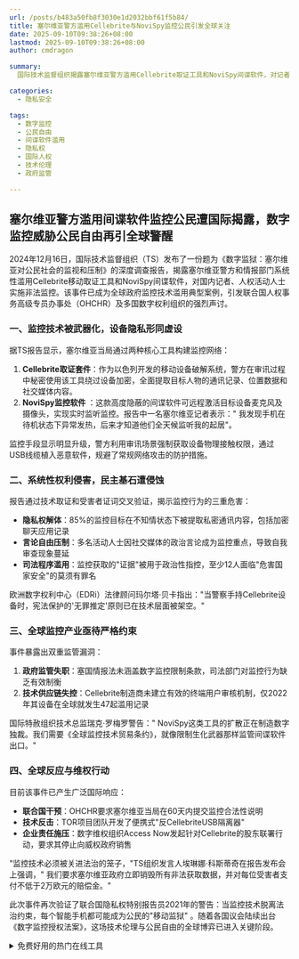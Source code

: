 ```yaml
---
url: /posts/b483a50fb8f3030e1d2032bbf61f5b84/
title: 塞尔维亚警方滥用Cellebrite与NoviSpy监控公民引发全球关注
date: 2025-09-10T09:38:26+08:00
lastmod: 2025-09-10T09:38:26+08:00
author: cmdragon

summary:
  国际技术监督组织揭露塞尔维亚警方滥用Cellebrite取证工具和NoviSpy间谍软件，对记者和人权活动人士进行非法监控。Cellebrite绕过设备加密提取通讯记录，NoviSpy实现实时监听。监控行为侵犯隐私权、压制言论自由，并滥用司法程序。事件暴露政府监管失职和技术供应链失控，引发联合国和国际组织强烈声讨。全球呼吁制定《全球监控技术贸易条约》，严格监管间谍软件出口，保护公民自由。

categories:
  - 隐私安全

tags:
  - 数字监控
  - 公民自由
  - 间谍软件滥用
  - 隐私权
  - 国际人权
  - 技术伦理
  - 政府监管

---
```


## 塞尔维亚警方滥用间谍软件监控公民遭国际揭露，数字监控威胁公民自由再引全球警醒

2024年12月16日，国际技术监督组织（TS）发布了一份题为《数字监狱：塞尔维亚对公民社会的监视和压制》的深度调查报告，揭露塞尔维亚警方和情报部门系统性滥用Cellebrite移动取证工具和NoviSpy间谍软件，对国内记者、人权活动人士实施非法监控。该事件已成为全球政府监控技术滥用典型案例，引发联合国人权事务高级专员办事处（OHCHR）及多国数字权利组织的强烈声讨。

### 一、监控技术被武器化，设备隐私形同虚设

据TS报告显示，塞尔维亚当局通过两种核心工具构建监控网络：

1. **Cellebrite取证套件**：作为以色列开发的移动设备破解系统，警方在审讯过程中秘密使用该工具绕过设备加密，全面提取目标人物的通讯记录、位置数据和社交媒体内容。
2. **NoviSpy监控软件**
   ：这款高度隐蔽的间谍软件可远程激活目标设备麦克风及摄像头，实现实时监听监控。报告中一名塞尔维亚记者表示："
   我发现手机在待机状态下异常发热，后来才知道他们全天候监听我的起居"。

监控手段显示明显升级，警方利用审讯场景强制获取设备物理接触权限，通过USB线缆植入恶意软件，规避了常规网络攻击的防护措施。

### 二、系统性权利侵害，民主基石遭侵蚀

报告通过技术取证和受害者证词交叉验证，揭示监控行为的三重危害：

- **隐私权解体**：85%的监控目标在不知情状态下被提取私密通讯内容，包括加密聊天应用记录
- **言论自由压制**：多名活动人士因社交媒体的政治言论成为监控重点，导致自我审查现象蔓延
- **司法程序滥用**：监控获取的"证据"被用于政治性指控，至少12人面临"危害国家安全"的莫须有罪名

欧洲数字权利中心（EDRi）法律顾问玛尔塔·贝卡指出："当警察手持Cellebrite设备时，宪法保护的'无罪推定'原则已在技术层面被架空。"

### 三、全球监控产业亟待严格约束

事件暴露出双重监管漏洞：

1. **政府监管失职**：塞国情报法未涵盖数字监控限制条款，司法部门对监控行为缺乏有效制衡
2. **技术供应链失控**：Cellebrite制造商未建立有效的终端用户审核机制，仅2022年其设备在全球就发生47起滥用记录

国际特赦组织技术总监瑞克·罗梅罗警告："
NoviSpy这类工具的扩散正在制造数字独裁。我们需要《全球监控技术贸易条约》，就像限制生化武器那样监管间谍软件出口。"

### 四、全球反应与维权行动

目前该事件已产生广泛国际响应：

- **联合国干预**：OHCHR要求塞尔维亚当局在60天内提交监控合法性说明
- **技术反击**：TOR项目团队开发了便携式"反CellebriteUSB隔离器"
- **企业责任施压**：数字维权组织Access Now发起针对Cellebrite的股东联署行动，要求其停止向威权政府销售

"监控技术必须被关进法治的笼子，"TS组织发言人埃琳娜·科斯蒂奇在报告发布会上强调，"
我们要求塞尔维亚政府立即销毁所有非法获取数据，并对每位受害者支付不低于2万欧元的赔偿金。"

此次事件再次验证了联合国隐私权特别报告员2021年的警告：当监控技术脱离法治约束，每个智能手机都可能成为公民的"移动监狱"
。随着各国议会陆续出台《数字监控授权法案》，这场技术伦理与公民自由的全球博弈已进入关键阶段。

<details>
<summary>免费好用的热门在线工具</summary>

- [歌词生成工具 - 应用商店 | By cmdragon](https://tools.cmdragon.cn/zh/apps/lyrics-generator)
- [网盘资源聚合搜索 - 应用商店 | By cmdragon](https://tools.cmdragon.cn/zh/apps/cloud-drive-search)
- [ASCII字符画生成器 - 应用商店 | By cmdragon](https://tools.cmdragon.cn/zh/apps/ascii-art-generator)
- [JSON Web Tokens 工具 - 应用商店 | By cmdragon](https://tools.cmdragon.cn/zh/apps/jwt-tool)
- [Bcrypt 密码工具 - 应用商店 | By cmdragon](https://tools.cmdragon.cn/zh/apps/bcrypt-tool)
- [GIF 合成器 - 应用商店 | By cmdragon](https://tools.cmdragon.cn/zh/apps/gif-composer)
- [GIF 分解器 - 应用商店 | By cmdragon](https://tools.cmdragon.cn/zh/apps/gif-decomposer)
- [文本隐写术 - 应用商店 | By cmdragon](https://tools.cmdragon.cn/zh/apps/text-steganography)
- [CMDragon 在线工具 - 高级AI工具箱与开发者套件 | 免费好用的在线工具](https://tools.cmdragon.cn/zh)
- [应用商店 - 发现1000+提升效率与开发的AI工具和实用程序 | 免费好用的在线工具](https://tools.cmdragon.cn/zh/apps?category=trending)
- [CMDragon 更新日志 - 最新更新、功能与改进 | 免费好用的在线工具](https://tools.cmdragon.cn/zh/changelog)
- [支持我们 - 成为赞助者 | 免费好用的在线工具](https://tools.cmdragon.cn/zh/sponsor)
- [AI文本生成图像 - 应用商店 | 免费好用的在线工具](https://tools.cmdragon.cn/zh/apps/text-to-image-ai)
- [临时邮箱 - 应用商店 | 免费好用的在线工具](https://tools.cmdragon.cn/zh/apps/temp-email)
- [二维码解析器 - 应用商店 | 免费好用的在线工具](https://tools.cmdragon.cn/zh/apps/qrcode-parser)
- [文本转思维导图 - 应用商店 | 免费好用的在线工具](https://tools.cmdragon.cn/zh/apps/text-to-mindmap)
- [正则表达式可视化工具 - 应用商店 | 免费好用的在线工具](https://tools.cmdragon.cn/zh/apps/regex-visualizer)
- [文件隐写工具 - 应用商店 | 免费好用的在线工具](https://tools.cmdragon.cn/zh/apps/steganography-tool)
- [IPTV 频道探索器 - 应用商店 | 免费好用的在线工具](https://tools.cmdragon.cn/zh/apps/iptv-explorer)
- [快传 - 应用商店 | 免费好用的在线工具](https://tools.cmdragon.cn/zh/apps/snapdrop)
- [随机抽奖工具 - 应用商店 | 免费好用的在线工具](https://tools.cmdragon.cn/zh/apps/lucky-draw)
- [动漫场景查找器 - 应用商店 | 免费好用的在线工具](https://tools.cmdragon.cn/zh/apps/anime-scene-finder)
- [时间工具箱 - 应用商店 | 免费好用的在线工具](https://tools.cmdragon.cn/zh/apps/time-toolkit)
- [网速测试 - 应用商店 | 免费好用的在线工具](https://tools.cmdragon.cn/zh/apps/speed-test)
- [AI 智能抠图工具 - 应用商店 | 免费好用的在线工具](https://tools.cmdragon.cn/zh/apps/background-remover)
- [背景替换工具 - 应用商店 | 免费好用的在线工具](https://tools.cmdragon.cn/zh/apps/background-replacer)
- [艺术二维码生成器 - 应用商店 | 免费好用的在线工具](https://tools.cmdragon.cn/zh/apps/artistic-qrcode)
- [Open Graph 元标签生成器 - 应用商店 | 免费好用的在线工具](https://tools.cmdragon.cn/zh/apps/open-graph-generator)
- [图像对比工具 - 应用商店 | 免费好用的在线工具](https://tools.cmdragon.cn/zh/apps/image-comparison)
- [图片压缩专业版 - 应用商店 | 免费好用的在线工具](https://tools.cmdragon.cn/zh/apps/image-compressor)
- [密码生成器 - 应用商店 | 免费好用的在线工具](https://tools.cmdragon.cn/zh/apps/password-generator)
- [SVG优化器 - 应用商店 | 免费好用的在线工具](https://tools.cmdragon.cn/zh/apps/svg-optimizer)
- [调色板生成器 - 应用商店 | 免费好用的在线工具](https://tools.cmdragon.cn/zh/apps/color-palette)
- [在线节拍器 - 应用商店 | 免费好用的在线工具](https://tools.cmdragon.cn/zh/apps/online-metronome)
- [IP归属地查询 - 应用商店 | 免费好用的在线工具](https://tools.cmdragon.cn/zh/apps/ip-geolocation)
- [CSS网格布局生成器 - 应用商店 | 免费好用的在线工具](https://tools.cmdragon.cn/zh/apps/css-grid-layout)
- [邮箱验证工具 - 应用商店 | 免费好用的在线工具](https://tools.cmdragon.cn/zh/apps/email-validator)
- [书法练习字帖 - 应用商店 | 免费好用的在线工具](https://tools.cmdragon.cn/zh/apps/calligraphy-practice)
- [金融计算器套件 - 应用商店 | 免费好用的在线工具](https://tools.cmdragon.cn/zh/apps/finance-calculator-suite)
- [中国亲戚关系计算器 - 应用商店 | 免费好用的在线工具](https://tools.cmdragon.cn/zh/apps/chinese-kinship-calculator)
- [Protocol Buffer 工具箱 - 应用商店 | 免费好用的在线工具](https://tools.cmdragon.cn/zh/apps/protobuf-toolkit)
- [IP归属地查询 - 应用商店 | 免费好用的在线工具](https://tools.cmdragon.cn/zh/apps/ip-geolocation)
- [图片无损放大 - 应用商店 | 免费好用的在线工具](https://tools.cmdragon.cn/zh/apps/image-upscaler)
- [文本比较工具 - 应用商店 | 免费好用的在线工具](https://tools.cmdragon.cn/zh/apps/text-compare)
- [IP批量查询工具 - 应用商店 | 免费好用的在线工具](https://tools.cmdragon.cn/zh/apps/ip-batch-lookup)
- [域名查询工具 - 应用商店 | 免费好用的在线工具](https://tools.cmdragon.cn/zh/apps/domain-finder)
- [DNS工具箱 - 应用商店 | 免费好用的在线工具](https://tools.cmdragon.cn/zh/apps/dns-toolkit)
- [网站图标生成器 - 应用商店 | 免费好用的在线工具](https://tools.cmdragon.cn/zh/apps/favicon-generator)
- [XML Sitemap](https://tools.cmdragon.cn/sitemap_index.xml)

</details>
